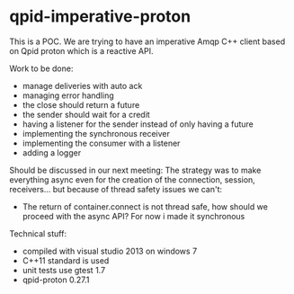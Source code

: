 # qpid-imperative-proton

This is a POC. We are trying to have an imperative Amqp C++ client based on Qpid proton which is a reactive API.


Work to be done:

- manage deliveries with auto ack
- managing error handling
- the close should return a future
- the sender should wait for a credit
- having a listener for the sender instead of only having a future
- implementing the synchronous receiver
- implementing the consumer with a listener
- adding a logger


Should be discussed in our next meeting:
The strategy was to make everything async even for the creation of the connection, session, receivers... but because of thread safety issues we can't:
- The return<connection> of container.connect is not thread safe, how should we proceed with the async API?
  For now i made it synchronous


Technical stuff:
- compiled with visual studio 2013 on windows 7
- C++11 standard is used
- unit tests use gtest 1.7
- qpid-proton 0.27.1
